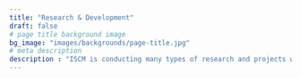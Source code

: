 ```yaml
---
title: "Research & Development"
draft: false
# page title background image
bg_image: "images/backgrounds/page-title.jpg"
# meta description
description : "ISCM is conducting many types of research and projects with local and international partners on various subjects relevant to the context of smart cities and management, urban analytics with big data and data mining, zero waste management for communities, smart and green tourism, the safety of travels for city-dwellers and students and risk and resilience infrastructure managements. Our research and projects focus on multiple stakeholders' approaches to maximize the benefits incurred to society."
---
```

